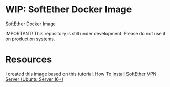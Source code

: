 # WIP: SoftEther Docker Image

SoftEther Docker Image

IMPORTANT! This repository is still under development. Please do not use it on production systems.

# Resources

I created this image based on this tutorial. [How To Install SoftEther VPN Server (Ubuntu Server 16+)](https://www.youtube.com/watch?v=sh9cbj34sMg)
